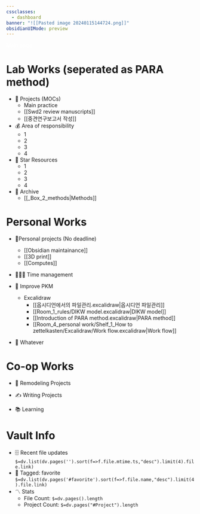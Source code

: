 ```yaml
---
cssclasses:
  - dashboard
banner: "![[Pasted image 20240115144724.png]]"
obsidianUIMode: preview
---
```

<div class="title" style="color:White">Main page</div>

# Lab Works (seperated as PARA method)
- 💼 Projects (MOCs)
	- Main practice
	- [[Swd2 review manuscripts]]
	- [[중견연구보고서 작성]]
- 💰 Area of responsibility
	- 1
	- 2
	- 3
	- 4
- 👥 Star Resources
	- 1
	- 2
	- 3
	- 4
- 🧱 Archive
	- [[_Box_2_methods|Methods]]

# Personal Works
-  🧾Personal projects (No deadline)
	- [[Obsidian maintainance]]
	- [[3D print]]
	- [[Computes]]
- 👨‍👩‍👦 Time management

- 🌅 Improve PKM
	- Excalidraw
		- [[옵시디언에서의 파일관리.excalidraw|옵시디언 파일관리]]
		- [[Room_1_rules/DIKW model.excalidraw|DIKW model]]
		- [[Introduction of PARA method.excalidraw|PARA method]]
		- [[Room_4_personal work/Shelf_1_How to zettelkasten/Excalidraw/Work flow.excalidraw|Work flow]]

- 🎥 Whatever


# Co-op Works
- 🏡 Remodeling Projects

 - ✍️ Writing Projects

- 📚 Learning




# Vault Info
- 🗄️ Recent file updates
 `$=dv.list(dv.pages('').sort(f=>f.file.mtime.ts,"desc").limit(4).file.link)`
- 🔖 Tagged:  favorite 
 `$=dv.list(dv.pages('#favorite').sort(f=>f.file.name,"desc").limit(4).file.link)`
- 〽️ Stats
	-  File Count: `$=dv.pages().length`
	-  Project Count: `$=dv.pages("#Project").length`
